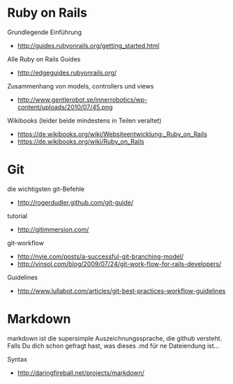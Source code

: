 Ruby on Rails
=============

Grundlegende Einführung
- http://guides.rubyonrails.org/getting_started.html

Alle Ruby on Rails Guides
- http://edgeguides.rubyonrails.org/

Zusammenhang von models, controllers und views
- http://www.gentlerobot.se/innerrobotics/wp-content/uploads/2010/07/45.png

Wikibooks (leider beide mindestens in Teilen veraltet)
- https://de.wikibooks.org/wiki/Websiteentwicklung:_Ruby_on_Rails
- https://de.wikibooks.org/wiki/Ruby_on_Rails


Git
===

die wichtigsten git-Befehle
- http://rogerdudler.github.com/git-guide/

tutorial
- http://gitimmersion.com/

git-workflow
- http://nvie.com/posts/a-successful-git-branching-model/
- http://vinsol.com/blog/2009/07/24/git-work-flow-for-rails-developers/

Guidelines
- http://www.lullabot.com/articles/git-best-practices-workflow-guidelines

Markdown
========

markdown ist die supersimple Auszeichnungssprache, die github versteht. Falls
Du dich schon gefragt hast, was dieses .md für ne Dateiendung ist…

Syntax
- http://daringfireball.net/projects/markdown/
